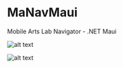 # MaNavMaui
Mobile Arts Lab Navigator - .NET Maui



![alt text](http://g.recordit.co/varnfDraxX.gif "Application in action - iOS")

![alt text](http://g.recordit.co/NsGWD65dDJ.gif "Application in action - Android")


